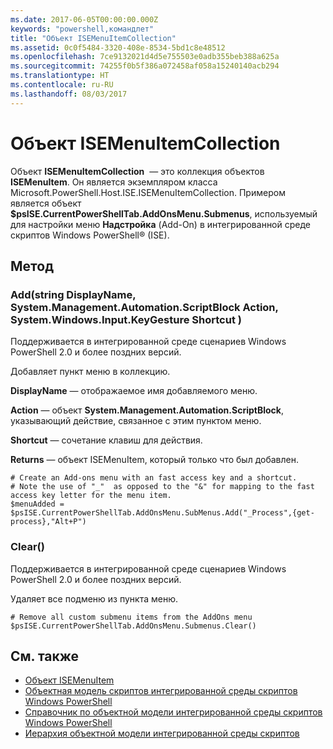 ```yaml
---
ms.date: 2017-06-05T00:00:00.000Z
keywords: "powershell,командлет"
title: "Объект ISEMenuItemCollection"
ms.assetid: 0c0f5484-3320-408e-8534-5bd1c8e48512
ms.openlocfilehash: 7ce9132021d4d5e755503e0adb355beb388a625a
ms.sourcegitcommit: 74255f0b5f386a072458af058a15240140acb294
ms.translationtype: HT
ms.contentlocale: ru-RU
ms.lasthandoff: 08/03/2017
---
```

# <a name="the-isemenuitemcollection-object"></a>Объект ISEMenuItemCollection
  Объект **ISEMenuItemCollection**  — это коллекция объектов **ISEMenuItem**. Он является экземпляром класса Microsoft.PowerShell.Host.ISE.ISEMenuItemCollection. Примером является объект **$psISE.CurrentPowerShellTab.AddOnsMenu.Submenus**, используемый для настройки меню **Надстройка** (Add-On) в интегрированной среде скриптов Windows PowerShell® (ISE).

## <a name="method"></a>Метод

### <a name="addstring-displayname-systemmanagementautomationscriptblock-action-systemwindowsinputkeygesture-shortcut-"></a>Add\(string DisplayName, System.Management.Automation.ScriptBlock Action, System.Windows.Input.KeyGesture Shortcut \)
  Поддерживается в интегрированной среде сценариев Windows PowerShell 2.0 и более поздних версий. 

 Добавляет пункт меню в коллекцию.

 **DisplayName** — отображаемое имя добавляемого меню.

 **Action** — объект **System.Management.Automation.ScriptBlock**, указывающий действие, связанное с этим пунктом меню.

 **Shortcut** — сочетание клавиш для действия.

 **Returns** — объект ISEMenuItem, который только что был добавлен.

```
# Create an Add-ons menu with an fast access key and a shortcut.
# Note the use of "_"  as opposed to the "&" for mapping to the fast access key letter for the menu item.
$menuAdded = $psISE.CurrentPowerShellTab.AddOnsMenu.SubMenus.Add("_Process",{get-process},"Alt+P")
```

### <a name="clear"></a>Clear\(\)
  Поддерживается в интегрированной среде сценариев Windows PowerShell 2.0 и более поздних версий. 

 Удаляет все подменю из пункта меню.

```
# Remove all custom submenu items from the AddOns menu
$psISE.CurrentPowerShellTab.AddOnsMenu.Submenus.Clear()

```

## <a name="see-also"></a>См. также
- [Объект ISEMenuItem](The-ISEMenuItem-Object.md) 
- [Объектная модель скриптов интегрированной среды скриптов Windows PowerShell](The-Windows-PowerShell-ISE-Scripting-Object-Model.md) 
- [Справочник по объектной модели интегрированной среды скриптов Windows PowerShell](Windows-PowerShell-ISE-Object-Model-Reference.md) 
- [Иерархия объектной модели интегрированной среды скриптов](The-ISE-Object-Model-Hierarchy.md)

  
